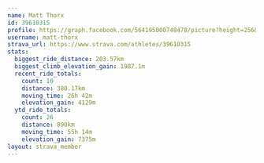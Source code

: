 ```yaml
---
name: Matt Thorx
id: 39610315
profile: https://graph.facebook.com/564195000748478/picture?height=256&width=256
username: matt-thorx
strava_url: https://www.strava.com/athletes/39610315
stats:
  biggest_ride_distance: 203.57km
  biggest_climb_elevation_gain: 1987.1m
  recent_ride_totals:
    count: 10
    distance: 380.17km
    moving_time: 26h 42m
    elevation_gain: 4129m
  ytd_ride_totals:
    count: 26
    distance: 890km
    moving_time: 55h 14m
    elevation_gain: 7375m
layout: strava_member
--- 
```

